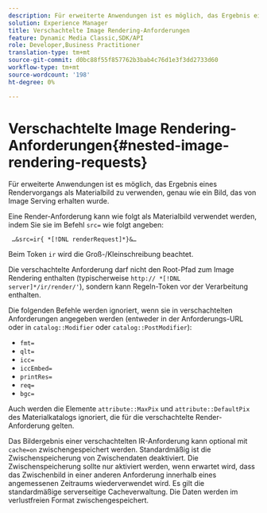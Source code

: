 ```yaml
---
description: Für erweiterte Anwendungen ist es möglich, das Ergebnis eines Rendervorgangs als Materialbild zu verwenden, genau wie ein Bild, das von Image Serving erhalten wurde.
solution: Experience Manager
title: Verschachtelte Image Rendering-Anforderungen
feature: Dynamic Media Classic,SDK/API
role: Developer,Business Practitioner
translation-type: tm+mt
source-git-commit: d0bc88f55f857762b3bab4c76d1e3f3dd2733d60
workflow-type: tm+mt
source-wordcount: '198'
ht-degree: 0%

---
```



# Verschachtelte Image Rendering-Anforderungen{#nested-image-rendering-requests}

Für erweiterte Anwendungen ist es möglich, das Ergebnis eines Rendervorgangs als Materialbild zu verwenden, genau wie ein Bild, das von Image Serving erhalten wurde.

Eine Render-Anforderung kann wie folgt als Materialbild verwendet werden, indem Sie sie im Befehl `src=` wie folgt angeben:

` …&src=ir{ *[!DNL renderRequest]*}&…`

Beim Token `ir` wird die Groß-/Kleinschreibung beachtet.

Die verschachtelte Anforderung darf nicht den Root-Pfad zum Image Rendering enthalten (typischerweise `http:// *[!DNL server]*/ir/render/'`), sondern kann Regeln-Token vor der Verarbeitung enthalten.

Die folgenden Befehle werden ignoriert, wenn sie in verschachtelten Anforderungen angegeben werden (entweder in der Anforderungs-URL oder in `catalog::Modifier` oder `catalog::PostModifier`):

* `fmt=`
* `qlt=`
* `icc=`
* `iccEmbed=`
* `printRes=`
* `req=`
* `bgc=`

Auch werden die Elemente `attribute::MaxPix` und `attribute::DefaultPix` des Materialkatalogs ignoriert, die für die verschachtelte Render-Anforderung gelten.

Das Bildergebnis einer verschachtelten IR-Anforderung kann optional mit `cache=on` zwischengespeichert werden. Standardmäßig ist die Zwischenspeicherung von Zwischendaten deaktiviert. Die Zwischenspeicherung sollte nur aktiviert werden, wenn erwartet wird, dass das Zwischenbild in einer anderen Anforderung innerhalb eines angemessenen Zeitraums wiederverwendet wird. Es gilt die standardmäßige serverseitige Cacheverwaltung. Die Daten werden im verlustfreien Format zwischengespeichert.
